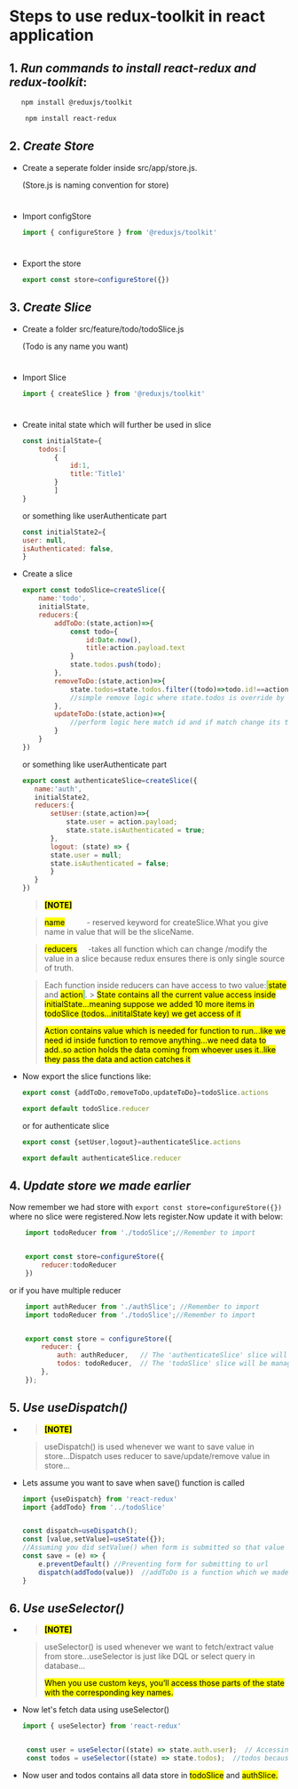 # Steps to use redux-toolkit in react application

 ## 1. ***Run commands to install react-redux and redux-toolkit***:
```sh
   npm install @reduxjs/toolkit
```
```sh
    npm install react-redux
```
##
## 2. ***Create Store***

- Create a seperate folder inside src/app/store.js.

    (Store.js is naming convention for store)
    #

- Import configStore

    ```js
    import { configureStore } from '@reduxjs/toolkit'
    ```
    #

- Export the store
    ```js
    export const store=configureStore({})
    ```
##

## 3. ***Create Slice***

- Create a folder src/feature/todo/todoSlice.js

    (Todo is any name you want)
    #
- Import Slice
    ```js
    import { createSlice } from '@reduxjs/toolkit'
    ```
    #
- Create inital state which will further be used in slice

    ```js
    const initialState={
        todos:[
            {
                id:1,
                title:'Title1'
            }
            ]
    }
    ```
    or something like userAuthenticate part
    ```js
    const initialState2={
    user: null,
    isAuthenticated: false,
  }

    ```
- Create a slice
    ```js
    export const todoSlice=createSlice({
        name:'todo',
        initialState,
        reducers:{
            addToDo:(state,action)=>{
                const todo={
                    id:Date.now(),
                    title:action.payload.text
                }
                state.todos.push(todo);
            },
            removeToDo:(state,action)=>{
                state.todos=state.todos.filter((todo)=>todo.id!==action.payload)
                //simple remove logic where state.todos is override by taking all values except the one in which id matches
            },
            updateToDo:(state,action)=>{
                //perform logic here match id and if match change its title to action.payload
            }
        }
    })
    ```
     or something like userAuthenticate part
     ```js
     export const authenticateSlice=createSlice({
        name:'auth',
        initialState2,
        reducers:{
            setUser:(state,action)=>{
                state.user = action.payload;
                state.state.isAuthenticated = true;
            },
            logout: (state) => {
            state.user = null;
            state.isAuthenticated = false;
            }
        }
    })
     ```
  > <span style="color: #f54263; font-weight: bold;"><mark>[NOTE]<mark></span>

    > <span style="background-color: #f54263; color: #000000"><mark>name</mark></span>&nbsp;&nbsp;&nbsp;&nbsp;&nbsp;&nbsp;&nbsp;&nbsp;&nbsp;&nbsp;- reserved keyword for createSlice.What you give name in value that will be the sliceName.

    ><span style="background-color: #f54263; color: #000000"><mark>reducers</mark></span>&nbsp;&nbsp;&nbsp;&nbsp;&nbsp;-takes all function which can change /modify the value in a slice because redux ensures there is only single source of truth.

    >Each function inside reducers can have access to  two value:<span style="background-color: #a1d6a1; color: #000000"> <mark>state</mark> </span> and <span style="background-color: #a1d6a1; color: #000000"><mark>action</mark> </span>.
        >
    >   <span style="background-color: #a1d6a1; color: #000000"><mark> State contains all the current value access inside initialState...meaning suppose we added 10 more items in todoSlice (todos...inititalState key) we get access of it </mark></span>
    >
    ><span style="background-color: #a1d6a1; color: #000000"><mark> Action contains value which is needed for function to run...like we need id inside function to remove anything...we need data to add..so action holds the data coming from whoever uses it..like they pass the data and action catches it</mark></span>



- Now export the slice functions like:
    ```js
    export const {addToDo,removeToDo,updateToDo}=todoSlice.actions
    
    export default todoSlice.reducer 
    ```
    or for authenticate slice
    ```js
    export const {setUser,logout}=authenticateSlice.actions

    export default authenticateSlice.reducer
    ```

##

## 4. ***Update store we made earlier***
 Now remember we had store with ``` export const store=configureStore({}) ``` where no slice were registered.Now lets register.Now update it with below:

```js
    import todoReducer from './todoSlice';//Remember to import


    export const store=configureStore({
        reducer:todoReducer
    })
```

or if you have multiple reducer 
```js
    import authReducer from './authSlice'; //Remember to import 
    import todoReducer from './todoSlice';//Remember to import


    export const store = configureStore({
        reducer: {
            auth: authReducer,   // The 'authenticateSlice' slice will be managed by authReducer
            todos: todoReducer,  // The 'todoSlice' slice will be managed by todoReducer
        },
    });
```
##

## 5. ***Use useDispatch()***

- > <span style="color: #f54263; font-weight: bold;"><mark>[NOTE]<mark></span>

    > useDispatch() is used whenever we want to save value in store...Dispatch uses reducer to save/update/remove value in store...

- Lets assume you want to save when save() function is called 
    ```js
    import {useDispatch} from 'react-redux'
    import {addTodo} from '../todoSlice' 


    const dispatch=useDispatch();
    const [value,setValue]=useState({});
    //Assuming you did setValue() when form is submitted so that value have now data
    const save = (e) => {
        e.preventDefault() //Preventing form for submitting to url
        dispatch(addTodo(value))  //addToDo is a function which we made in toDoreducers
    }
    ```
##

## 6. ***Use useSelector()***
- > <span style="color: #f54263; font-weight: bold;"><mark>[NOTE]<mark></span>

    > useSelector() is used whenever we want to fetch/extract value from store...useSelector is just like DQL or select query in database...
    >
    ><mark>When you use custom keys, you’ll access those parts of the state with the corresponding key names. </mark>

- Now let's fetch data using useSelector()

    ```js
    import { useSelector} from 'react-redux'


     const user = useSelector((state) => state.auth.user);  // Accessing user via 'auth'
     const todos = useSelector((state) => state.todos);  //todos because we defined key as todos in store

    ```
- Now user and todos contains all data store in <mark> todoSlice</mark> and <mark>authSlice.</mark>





